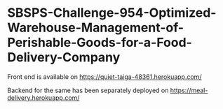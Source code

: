 # SBSPS-Challenge-954-Optimized-Warehouse-Management-of-Perishable-Goods-for-a-Food-Delivery-Company

Front end is available on https://quiet-taiga-48361.herokuapp.com/

Backend for the same has been separately deployed on https://meal-delivery.herokuapp.com/
